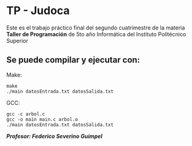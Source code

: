 # TP - Judoca
Este es el trabajo práctico final del segundo cuatrimestre de la materia **Taller de Programación** de 5to año Informática del Instituto Politécnico Superior

## Se puede compilar y ejecutar con:
Make:
```
make
./main datosEntrada.txt datosSalida.txt
```
GCC:
```
gcc -c arbol.c
gcc -o main main.c arbol.o
./main datosEntrada.txt datosSalida.txt
```

***Profesor: Federico Severino Guimpel***

